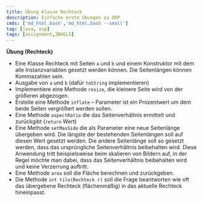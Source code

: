 ```yaml
---
title: Übung Klasse Rechteck
description: Einfache erste Übungen zu OOP
cmds: ['md_html.bash','md_html.bash --small']
tag: [java, oop]
tags: [assignment,3BHELS]
---
```




**Übung (Rechteck)**

- Eine Klasse Rechteck mit Seiten `a` und `b` und einem Konstruktor mit dem alle Instanzvariablen gesetzt werden können. Die Seitenlängen können Kommazahlen sein.
- Ausgabe von `a` und `b` (dafür `toString` implementieren)
- Implementiere eine Methode `resize`, die kleinere Seite wird von der größeren abgezogen.
- Erstelle eine Methode `inflate` – Parameter ist ein Prozentwert um dem beide Seiten vergrößert werden sollen.
- Eine Methode `aspectRatio`  die das Seitenverhältnis ermittelt und zurückgibt (`return` Wert)
- Eine Methode `setMaxSide` die als Parameter eine neue Seitenlänge übergeben wird. Die längste der bestehenden Seitenlängen soll auf diesen Wert gesetzt werden. Die andere Seitenlänge soll so gesetzt werden, dass das ursprüngliche Seitenverhältnis beibehalten wird. 
  Diese Anwendung tritt beispielsweise beim skalieren von Bildern auf, in der Regel möchte man dabei, dass das Seitenverhältnis beibehalten wird und keine Verzerrung auftritt.
- Eine Methode `area` soll die Fläche berechnen und zurückgeben.
- Die Methode `int tile(Rechteck r)` soll die Frage beantworten wie oft das übergebene Rechteck (flächenmäßig) in das aktuelle Rechteck hineinpasst.

